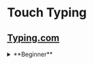 # Touch Typing
## [Typing.com](https://www.typing.com/)
<details>
<summary>**Beginner**</summary>
- [x] [J, F and Space](https://www.typing.com/student/lessons/359/j-f-and-space)
- [x] [U, R and K Keys](https://www.typing.com/student/lessons/360/u-r-and-k-keys)
- [x] [D, E, and I Keys](https://www.typing.com/student/lessons/361/d-e-and-i-keys)
- [x] [C, G, and N Keys](https://www.typing.com/student/lessons/363/c-g-and-n-keys)
- [x] [Beginner Review 1](https://www.typing.com/student/lessons/382/beginner-review-1)
- [x] [T, S, and L Keys](https://www.typing.com/student/lessons/366/t-s-and-l-keys)
- [x] [O, B, and A Keys](https://www.typing.com/student/lessons/367/o-b-and-a-keys)
- [x] [V, H, and M Keys](https://www.typing.com/student/lessons/368/v-h-and-m-keys)
- [x] [Period and Comma](https://www.typing.com/student/lessons/369/period-and-comma)
- [x] [Beginner Review 2](https://www.typing.com/student/lessons/383/beginner-review-2)
- [ ] [W, X, and ; Keys](https://www.typing.com/student/lessons/370/w-x-and-keys)
- [ ] [Q, Y, and P Keys](https://www.typing.com/student/lessons/371/q-y-and-p-keys)
- [ ] [Z and Enter Keys](https://www.typing.com/student/lessons/372/z-and-enter-keys)
- [ ] [Beginner Wrap Up](https://www.typing.com/student/lessons/324/beginner-wrap-up)
</details>
